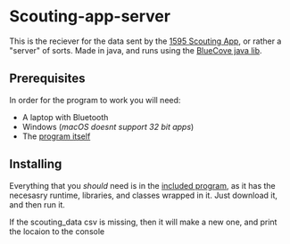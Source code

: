 # Scouting-app-server
This is the reciever for the data sent by the [1595 Scouting App](https://github.com/1595Dragons/Scouting-app), or rather a "server" of sorts. Made in java, and runs using the [BlueCove java lib](http://bluecove.org).


## Prerequisites
In order for the program to work you will need:
* A laptop with Bluetooth
* Windows (*macOS doesnt support 32 bit apps*)
* The [program itself](https://github.com/1595Dragons/Scouting-app-server/raw/master/1595ScoutingApp.exe)


## Installing
Everything that you *should* need is in the [included program](https://github.com/1595Dragons/Scouting-app-server/raw/master/1595ScoutingApp.exe), as it has the necesasry runtime, libraries, and classes wrapped in it. Just download it, and then run it. 

If the scouting_data csv is missing, then it will make a new one, and print the locaion to the console
